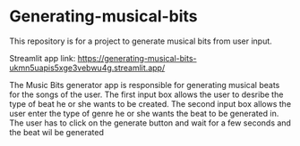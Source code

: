 # Generating-musical-bits
This repository is for a project to generate musical bits from user input.

Streamlit app link: https://generating-musical-bits-ukmn5uapis5xge3vebwu4g.streamlit.app/


The Music Bits generator app is responsible for generating musical beats for the songs of the user.
The first input box allows the user to desribe the type of beat he or she wants to be created. 
The second input box allows the user enter the type of genre he or she wants the beat to be generated in. 
The user has to click on the generate button and wait for a few seconds and the beat wil be generated
